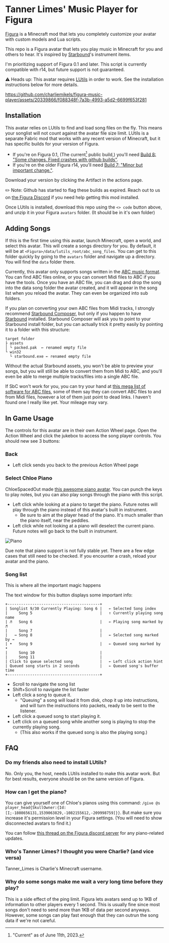 # Tanner Limes' Music Player for Figura

[Figura](https://github.com/Kingdom-of-The-Moon/FiguraRewriteRewrite) is a Minecraft mod that lets you completely customize your avatar with custom models and Lua scripts.

This repo is a Figura avatar that lets you play music in Minecraft for you and others to hear. It's inspired by [Starbound](https://store.steampowered.com/app/211820/Starbound/)'s instrument items.

I'm prioritizing support of Figura 0.1 and later. This script is currently compatible with r14, but future support is not guaranteed.

⚠️ Heads up: This avatar requires [LUtils](https://github.com/lexize/lutils) in order to work. See the installation instructions below for more details.

<!-- ↓ demo video of the avatar playing the chorus to "Revenge" by Captainsparklez ↓ -->
https://github.com/charliemikels/figura-music-player/assets/20339866/f088348f-7a3b-4993-a5d2-6699f653f281

## Installation

This avatar relies on LUtils to find and load song files on the fly. This means your songlist will not count against the avatar file size limit. LUtils is a separate Fabric mod that works with any recent version of Minecraft, but it has specific builds for your version of Figura.

  - If you're on Figura 0.1, (The current[^uploadTime] public build,) you'll need [Build 8: "Some changes. Fixed crashes with github builds"](https://github.com/lexize/lutils/actions/runs/4674799028).
  - If you're on the older Figura r14, you'll need [Build 7: "Minor but important change."](https://github.com/lexize/lutils/actions/runs/4241722822).

[^uploadTime]: "Current" as of June 11th, 2023.

Download your version by clicking the Artifact in the actions page.

✏️ Note: Github has started to flag these builds as expired. Reach out to us on [the Figura Discord](https://discord.gg/figura) if you need help getting this mod installed.

Once LUtils is installed, download this repo using the `<> code` button above, and unzip it in your Figura `avatars` folder. (It should be in it's own folder)

## Adding Songs

If this is the first time using this avatar, launch Minecraft, open a world, and select this avatar. This will create a songs directory for you. By default, it will be at `<Figura>/data/lutils_root/abc_song_files`. You can get to this folder quickly by going to the `avatars` folder and navigate up a directory. You will find the `data` folder there.

Currently, this avatar only supports songs written in the [ABC music format](https://abcnotation.com/). You can find ABC files online, or you can convert Midi files to ABC if you have the tools. Once you have an ABC file, you can drag and drop the song into the data song folder the avatar created, and it will appear in the song list when you reload the avatar. They can even be organized into sub folders.

If you plan on converting your own ABC files from Midi tracks, I strongly recommend [Starbound Composer](http://www.starboundcomposer.com/), but only if you happen to have [Starbound](https://store.steampowered.com/app/211820/Starbound/) installed. Starbound Composer will ask you to point to your Starbound install folder, but you can actually trick it pretty easily by pointing it to a folder with this structure:

```
target folder
├ assets
│ └ packed.pak  ← renamed empty file
└ win32
  └ starbound.exe ← renamed empty file
```

Without the actual Starbound assets, you won't be able to preview your songs, but you will still be able to convert them from Midi to ABC, and you'll even be able to merge multiple tracks/files into a single ABC file.

If SbC won't work for you, you can try your hand at [this mega list of software for ABC files](https://abcnotation.com/software), some of them say they can convert ABC files to and from Midi files, however a lot of them just point to dead links. I haven't found one I really like yet. Your mileage may vary. <!-- However, [MidiZyx2abc](http://www.midicond.de/Freeware/index_en.html#MidiZyx2abc) might be pretty reasonable? -->

## In Game Usage

The controls for this avatar are in their own Action Wheel page. Open the Action Wheel and click the jukebox to access the song player controls. You should new see 3 buttons:

### Back

- Left click sends you back to the previous Action Wheel page

### Select Chloe Piano

ChloeSpacedOut made [this awesome piano avatar](https://discord.com/channels/805969743466332191/1069137809560055838/1069137809560055838). You can punch the keys to play notes, but you can also play songs through the piano with this script.

- Left click while looking at a piano to target the piano. Future notes will play through the piano instead of this avatar's built in instrument.
  - Be sure to aim at the player head of the piano. It's much smaller than the piano itself, near the peddles.
- Left click while not looking at a piano will deselect the current piano. Future notes will go back to the built in instrument.

![Piano](https://github.com/charliemikels/figura-music-player/assets/20339866/6faf6149-af74-4816-b3d1-93efe11bdb24)

Due note that piano support is not fully stable yet. There are a few edge cases that still need to be checked. If you encounter a crash, reload your avatar and the piano.

### Song list

This is where all the important magic happens

The text window for this button displays some important info:

```
+-----------------------------------------+
| Songlist 9/30 Currently Playing: Song 6 |   ← Selected Song index
|     Song 5                              |   ↑ Currently playing song name
| ♬   Song 6                              |   ← Playing song marked by ♬
|     Song 7                              |
|   → Song 8                              |   ← Selected song marked by →
| •   Song 9                              |   ← Queued song marked by •
|     Song 10                             |   
|     Song 11                             |
| Click to queue selected song            |   ← Left click action hint
| Queued song starts in 2 seconds         |   ← Queued song's buffer time
+-----------------------------------------+
```

- Scroll to navigate the song list
- Shift+Scroll to navigate the list faster
- Left click a song to queue it.
  - "Queuing" a song will load it from disk, chop it up into instructions, and will turn the instructions into packets, ready to be sent to the listener.
- Left click a queued song to start playing it.
- Left click on a queued song while another song is playing to stop the currently playing song.
  - (This also works if the queued song is also the playing song.)

## FAQ

### Do my friends also need to install LUtils?

No. Only you, the host, needs LUtils installed to make this avatar work. But for best results, everyone should be on the same version of Figura.

### How can I get the piano?

You can give yourself one of Chloe's pianos using this command: `/give @s player_head{SkullOwner:{Id:[I;-1808656131,1539063829,-1082155612,-209998759]}}`. But make sure you increase it's permission level in your Figura settings. (You will need to show disconnected avatars to find it.)

You can follow [this thread on the Figura discord server](https://discord.com/channels/805969743466332191/1069137809560055838) for any piano-related updates.

### Who's Tanner Limes? I thought you were Charlie? (and vice versa)

Tanner_Limes is Charlie's Minecraft username.

### Why do some songs make me wait a very long time before they play?

This is a side effect of the ping limit. Figura lets avatars send up to 1KB of information to other players every 1 second. This is usually fine since most songs don't need to send more than 1KB of data per second anyways. However, some songs can play fast enough that they can outrun the song data if we're not careful.
